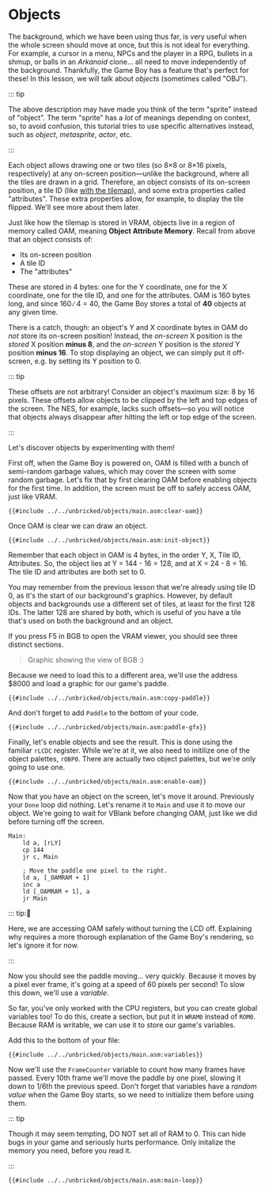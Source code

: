 # Objects

The background, which we have been using thus far, is very useful when the whole screen should move at once, but this is not ideal for everything.
For example, a cursor in a menu, NPCs and the player in a RPG, bullets in a shmup, or balls in an *Arkanoid* clone... all need to move independently of the background.
Thankfully, the Game Boy has a feature that's perfect for these!
In this lesson, we will talk about *objects* (sometimes called "OBJ").

::: tip

The above description may have made you think of the term "sprite" instead of "object".
The term "sprite" has a *lot* of meanings depending on context, so, to avoid confusion, this tutorial tries to use specific alternatives instead, such as *object*, *metasprite*, *actor*, etc.

:::

Each object allows drawing one or two tiles (so 8×8 or 8×16 pixels, respectively) at any on-screen position—unlike the background, where all the tiles are drawn in a grid.
Therefore, an object consists of its on-screen position, a tile ID (like [with the tilemap](../part1/tilemap.md)), and some extra properties called "attributes".
These extra properties allow, for example, to display the tile flipped.
We'll see more about them later.

Just like how the tilemap is stored in VRAM, objects live in a region of memory called OAM, meaning **Object Attribute Memory**.
Recall from above that an object consists of:
- Its on-screen position
- A tile ID
- The "attributes"

These are stored in 4 bytes: one for the Y coordinate, one for the X coordinate, one for the tile ID, and one for the attributes.
OAM is 160 bytes long, and since 160 ∕ 4 = 40, the Game Boy stores a total of **40** objects at any given time.

There is a catch, though: an object's Y and X coordinate bytes in OAM do *not* store its on-screen position!
Instead, the *on-screen* X position is the *stored* X position **minus 8**, and the *on-screen* Y position is the *stored* Y position **minus 16**.
To stop displaying an object, we can simply put it off-screen, e.g. by setting its Y position to 0.

::: tip

These offsets are not arbitrary!
Consider an object's maximum size: 8 by 16 pixels.
These offsets allow objects to be clipped by the left and top edges of the screen.
The NES, for example, lacks such offsets—so you will notice that objects always disappear after hitting the left or top edge of the screen.

:::

Let's discover objects by experimenting with them!

First off, when the Game Boy is powered on, OAM is filled with a bunch of semi-random garbage values, which may cover the screen with some random garbage.
Let's fix that by first clearing OAM before enabling objects for the first time.
In addition, the screen must be off to safely access OAM, just like VRAM.

```rgbasm,linenos,start={{#line_no_of "" ../../unbricked/objects/main.asm:clear-oam}}
{{#include ../../unbricked/objects/main.asm:clear-oam}}
```

Once OAM is clear we can draw an object.

```rgbasm,linenos,start={{#line_no_of "" ../../unbricked/objects/main.asm:init-object}}
{{#include ../../unbricked/objects/main.asm:init-object}}
```

Remember that each object in OAM is 4 bytes, in the order Y, X, Tile ID, Attributes.
So, the object lies at Y = 144 - 16 = 128, and at X = 24 - 8 = 16.
The tile ID and attributes are both set to 0.

You may remember from the previous lesson that we're already using tile ID 0, as it's the start of our background's graphics.
However, by default objects and backgrounds use a different set of tiles, at least for the first 128 IDs.
The latter 128 are shared by both, which is useful of you have a tile that's used on both the background and an object.

If you press F5 in BGB to open the VRAM viewer, you should see three distinct sections.
> Graphic showing the view of BGB :)

Because we need to load this to a different area, we'll use the address $8000 and load a graphic for our game's paddle.

```rgbasm,linenos,start={{#line_no_of "" ../../unbricked/objects/main.asm:copy-paddle}}
{{#include ../../unbricked/objects/main.asm:copy-paddle}}
```

And don't forget to add `Paddle` to the bottom of your code.

```rgbasm,linenos,start={{#line_no_of "" ../../unbricked/objects/main.asm:paddle-gfx}}
{{#include ../../unbricked/objects/main.asm:paddle-gfx}}
```

Finally, let's enable objects and see the result. This is done using the familiar `rLCDC` register.
While we're at it, we also need to initilize one of the object palettes, `rOBP0`.
There are actually two object palettes, but we're only going to use one.

```rgbasm,linenos,start={{#line_no_of "" ../../unbricked/objects/main.asm:enable-oam}}
{{#include ../../unbricked/objects/main.asm:enable-oam}}
```

Now that you have an object on the screen, let's move it around.
Previously your `Done` loop did nothing.
Let's rename it to `Main` and use it to move our object.
We're going to wait for VBlank before changing OAM, just like we did before turning off the screen.

```rgbasm,linenos,start={{#line_no_of "^Main:" ../../unbricked/objects/main.asm}}
Main:
	ld a, [rLY]
	cp 144
	jr c, Main

	; Move the paddle one pixel to the right.
	ld a, [_OAMRAM + 1]
	inc a
	ld [_OAMRAM + 1], a
	jr Main
```

::: tip:🤨

Here, we are accessing OAM safely without turning the LCD off.
Explaining why requires a more thorough explanation of the Game Boy's rendering, so let's ignore it for now.

:::

Now you should see the paddle moving... very quickly.
Because it moves by a pixel ever frame, it's going at a speed of 60 pixels per second!
To slow this down, we'll use a *variable*.

So far, you've only worked with the CPU registers, but you can create global variables too!
To do this, create a section, but put it in `WRAM0` instead of `ROM0`.
Because RAM is writable, we can use it to store our game's variables.

Add this to the bottom of your file:

```rgbasm,linenos,start={{#line_no_of "" ../../unbricked/objects/main.asm:variables}}
{{#include ../../unbricked/objects/main.asm:variables}}
```

Now we'll use the `FrameCounter` variable to count how many frames have passed.
Every 10th frame we'll move the paddle by one pixel, slowing it down to 1/6th the previous speed.
Don't forget that variables have a *random value* when the Game Boy starts, so we need to initialize them before using them.

::: tip

Though it may seem tempting, DO NOT set all of RAM to 0.
This can hide bugs in your game and seriously hurts performance.
Only initalize the memory you need, before you read it.

:::

```rgbasm,linenos,start={{#line_no_of "" ../../unbricked/objects/main.asm:main-loop}}
{{#include ../../unbricked/objects/main.asm:main-loop}}
```

